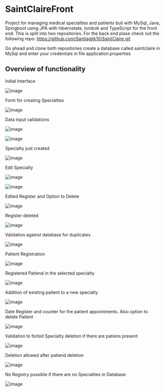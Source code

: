 # SaintClaireFront

Project for managing medical specialties and patients buil with MySql, Java, Spingboot using JPA with hibernatate, lombok and TypeScript for the front end. 
This is split into two repositories. For the back end plase check out the following repo: https://github.com/Santiagitk10/SaintClaire.git

Go ahead and clone both repositories create a database called saintclaire in MySql and enter your credentials in file application.properties

## Overview of functionality

Initial Interface

![image](https://user-images.githubusercontent.com/93751091/182010590-c8d906dc-17c0-49de-98dd-743d01d1132c.png)

Form for creating Specialties

![image](https://user-images.githubusercontent.com/93751091/182010599-b6770a94-1c78-4d2e-8b02-ed60c41b1f50.png)

Data input validations

![image](https://user-images.githubusercontent.com/93751091/182010608-4dc435fd-f910-4f14-8280-7b8f6a6de61e.png)

![image](https://user-images.githubusercontent.com/93751091/182010617-921eff4e-8d47-49a1-8d05-184b8ad613e9.png)

Specialty just created

![image](https://user-images.githubusercontent.com/93751091/182010638-3e05ce8b-5398-44ff-90d0-767b1c2ce24f.png)

Edit Specialty 

![image](https://user-images.githubusercontent.com/93751091/182010648-2fbc4df4-1402-4bd1-96ab-9f66d18473f5.png)

![image](https://user-images.githubusercontent.com/93751091/182010657-33475fa0-7b4b-40ba-b125-2a5f3a3104b9.png)

Edited Register and Option to Delete

![image](https://user-images.githubusercontent.com/93751091/182010662-b7a248cd-be45-4507-90b0-f061a4909801.png)

Register deleted

![image](https://user-images.githubusercontent.com/93751091/182010674-1dbf77bf-99f0-4b22-82cc-ecdef4d3f774.png)

Validation against database for duplicates

![image](https://user-images.githubusercontent.com/93751091/182010691-751e2a66-251a-4721-bdbd-df331aca9324.png)

Patient Registration

![image](https://user-images.githubusercontent.com/93751091/182010711-e284289b-e740-47fb-b369-1586275d43f6.png)

Registered Patiend in the selected specialty

![image](https://user-images.githubusercontent.com/93751091/182010718-b7186ffb-6367-424a-8f99-d40e708c27a7.png)


Addition of existing patient to a new specialty

![image](https://user-images.githubusercontent.com/93751091/182010919-8f0b89da-b053-432a-bca9-e4c31056f054.png)

Date Register and counter for the patient appointments. Also option to delete Patient

![image](https://user-images.githubusercontent.com/93751091/182010957-4d989bbb-d9d1-4366-96b2-6b00e7e63e4e.png)

Validation to forbid Specialty deletion if there are patiens present

![image](https://user-images.githubusercontent.com/93751091/182010982-7df4ac0e-5398-4bed-991f-a69c52f73a3c.png)

Deletion allowed after patiend deletion

![image](https://user-images.githubusercontent.com/93751091/182010995-5f95d877-a2d7-45e3-a383-25ed0e5f4e5d.png)

No Registry possible if there are no Specialties in Database

![image](https://user-images.githubusercontent.com/93751091/182011009-8317eeee-0f10-4720-bf09-95c7e98af752.png)



